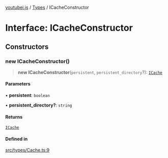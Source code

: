 [youtubei.js](../../../README.md) / [Types](../README.md) / ICacheConstructor

# Interface: ICacheConstructor

## Constructors

### new ICacheConstructor()

> **new ICacheConstructor**(`persistent`, `persistent_directory`?): [`ICache`](ICache.md)

#### Parameters

• **persistent**: `boolean`

• **persistent\_directory?**: `string`

#### Returns

[`ICache`](ICache.md)

#### Defined in

[src/types/Cache.ts:9](https://github.com/LuanRT/YouTube.js/blob/e54e499ff553dab51e6d9d1aebc090b50fec29ba/src/types/Cache.ts#L9)
